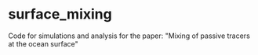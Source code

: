 # surface_mixing
Code for simulations and analysis for the paper: "Mixing of passive tracers at the ocean surface"
